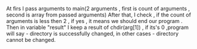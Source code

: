 At firs I pass arguments to main(2 arguments , first is count of arguments , second is array from passed arguments)
After that, I check , if the count of arguments is less then 2 , if yes , it means we should end our program .
Then in variable "result" I keep a result of chdir(arg[1]) , if its's 0 ,program will say - directory is successfully changed, 
in other cases - directory cannot be changed.
